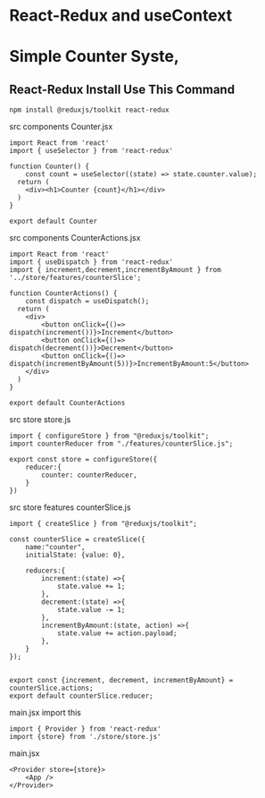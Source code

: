 # React-Redux and useContext
<h1>Simple Counter Syste,</h1>
<h2>React-Redux Install Use This Command</h2>

``` Redux Toolkit Install
npm install @reduxjs/toolkit react-redux
```

src
    components
              Counter.jsx
```
import React from 'react'
import { useSelector } from 'react-redux'

function Counter() {
    const count = useSelector((state) => state.counter.value);
  return (
    <div><h1>Counter {count}</h1></div>
  )
}

export default Counter
```

src
    components
              CounterActions.jsx

```
import React from 'react'
import { useDispatch } from 'react-redux'
import { increment,decrement,incrementByAmount } from '../store/features/counterSlice';

function CounterActions() {
    const dispatch = useDispatch();
  return (
    <div>
        <button onClick={()=> dispatch(increment())}>Increment</button>
        <button onClick={()=> dispatch(decrement())}>Decrement</button>
        <button onClick={()=> dispatch(incrementByAmount(5))}>IncrementByAmount:5</button>
    </div>
  )
}

export default CounterActions
```

src
    store
          store.js

```
import { configureStore } from "@reduxjs/toolkit";
import counterReducer from "./features/counterSlice.js";

export const store = configureStore({
    reducer:{
        counter: counterReducer,
    }
})
```

src
    store
          features
                  counterSlice.js
```
import { createSlice } from "@reduxjs/toolkit";

const counterSlice = createSlice({
    name:"counter",
    initialState: {value: 0},

    reducers:{
        increment:(state) =>{
            state.value += 1;
        },
        decrement:(state) =>{
            state.value -= 1;
        },
        incrementByAmount:(state, action) =>{
            state.value += action.payload;
        },
    }
});


export const {increment, decrement, incrementByAmount} = counterSlice.actions;
export default counterSlice.reducer;
```

main.jsx import this
```
import { Provider } from 'react-redux'
import {store} from './store/store.js'
```

main.jsx
```
<Provider store={store}>
    <App />
</Provider>
```

